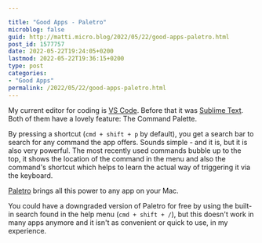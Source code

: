 ```yaml
---

title: "Good Apps - Paletro"
microblog: false
guid: http://matti.micro.blog/2022/05/22/good-apps-paletro.html
post_id: 1577757
date: 2022-05-22T19:24:05+0200
lastmod: 2022-05-22T19:36:15+0200
type: post
categories:
- "Good Apps"
permalink: /2022/05/22/good-apps-paletro.html
---
```

<p>My current editor for coding is <a href="https://code.visualstudio.com">VS Code</a>. Before that it was <a href="https://www.sublimetext.com">Sublime Text</a>. Both of them have a lovely feature: The Command Palette.</p>
<p>By pressing a shortcut (<code>cmd + shift + p</code> by default), you get a search bar to search for any command the app offers. Sounds simple - and it is, but it is also very powerful. The most recently used commands bubble up to the top, it shows the location of the command in the menu and also the command's shortcut which helps to learn the actual way of triggering it via the keyboard.</p>
<p><a href="https://appmakes.io/paletro">Paletro</a> brings all this power to any app on your Mac. </p>
<p>You could have a downgraded version of Paletro for free by using the built-in search found in the help menu (<code>cmd + shift + /</code>), but this doesn't work in many apps anymore and it isn't as convenient or quick to use, in my experience.</p>
